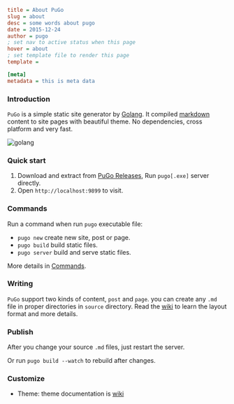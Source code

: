 ```ini
title = About PuGo
slug = about
desc = some words about pugo
date = 2015-12-24
author = pugo
; set nav to active status when this page
hover = about
; set template file to render this page
template =

[meta]
metadata = this is meta data
```

### Introduction

`PuGo` is a simple static site generator by [Golang](https://golang.org). It compiled [markdown](https://help.github.com/articles/markdown-basics/) content to site pages with beautiful theme. No dependencies, cross platform and very fast.

![golang](@media/golang.png)

### Quick start

1. Download and extract from [PuGo Releases](http://pugo.io), Run `pugo[.exe]` server directly.
2. Open `http://localhost:9899` to visit.


### Commands

Run a command when run `pugo` executable file:

- `pugo new` create new site, post or page.
- `pugo build` build static files.
- `pugo server` build and serve static files.

More details in [Commands](http://pugo.io/docs/command.html).

### Writing

`PuGo` support two kinds of content, `post` and `page`. you can create any `.md` file in proper directories in `source` directory. Read the [wiki](http://pugo.io/docs/write.html) to learn the layout format and more details.

### Publish

After you change your source `.md` files, just restart the server.

Or run `pugo build --watch` to rebuild after changes.

### Customize

- Theme: theme documentation is [wiki](http://pugo.io/docs/theme.html)
